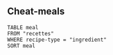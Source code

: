 ## Cheat-meals

```dataview
TABLE meal
FROM "recettes"
WHERE recipe-type = "ingredient"
SORT meal
```
